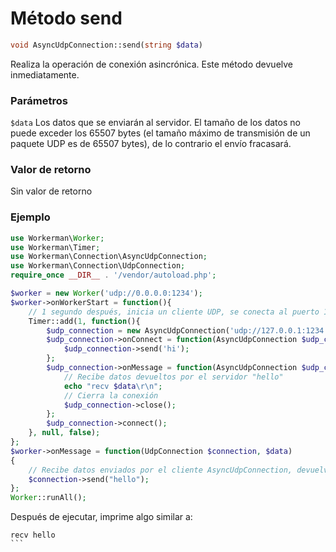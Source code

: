 # Método send
```php
void AsyncUdpConnection::send(string $data)
```
Realiza la operación de conexión asincrónica. Este método devuelve inmediatamente.

### Parámetros
``` $data ```
Los datos que se enviarán al servidor. El tamaño de los datos no puede exceder los 65507 bytes (el tamaño máximo de transmisión de un paquete UDP es de 65507 bytes), de lo contrario el envío fracasará.

### Valor de retorno
Sin valor de retorno

### Ejemplo

```php
use Workerman\Worker;
use Workerman\Timer;
use Workerman\Connection\AsyncUdpConnection;
use Workerman\Connection\UdpConnection;
require_once __DIR__ . '/vendor/autoload.php';

$worker = new Worker('udp://0.0.0.0:1234');
$worker->onWorkerStart = function(){
    // 1 segundo después, inicia un cliente UDP, se conecta al puerto 1234 y envía la cadena "hi"
    Timer::add(1, function(){
        $udp_connection = new AsyncUdpConnection('udp://127.0.0.1:1234');
        $udp_connection->onConnect = function(AsyncUdpConnection $udp_connection){
            $udp_connection->send('hi');
        };
        $udp_connection->onMessage = function(AsyncUdpConnection $udp_connection, $data){
            // Recibe datos devueltos por el servidor "hello"
            echo "recv $data\r\n";
            // Cierra la conexión
            $udp_connection->close();
        };
        $udp_connection->connect();
    }, null, false);
};
$worker->onMessage = function(UdpConnection $connection, $data)
{
    // Recibe datos enviados por el cliente AsyncUdpConnection, devuelve la cadena "hello"
    $connection->send("hello");
};
Worker::runAll();             
```

Después de ejecutar, imprime algo similar a:
````
recv hello
```
